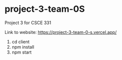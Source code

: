 # project-3-team-0S
Project 3 for CSCE 331

Link to website: https://project-3-team-0-s.vercel.app/

1. cd client
2. npm install
3. npm start